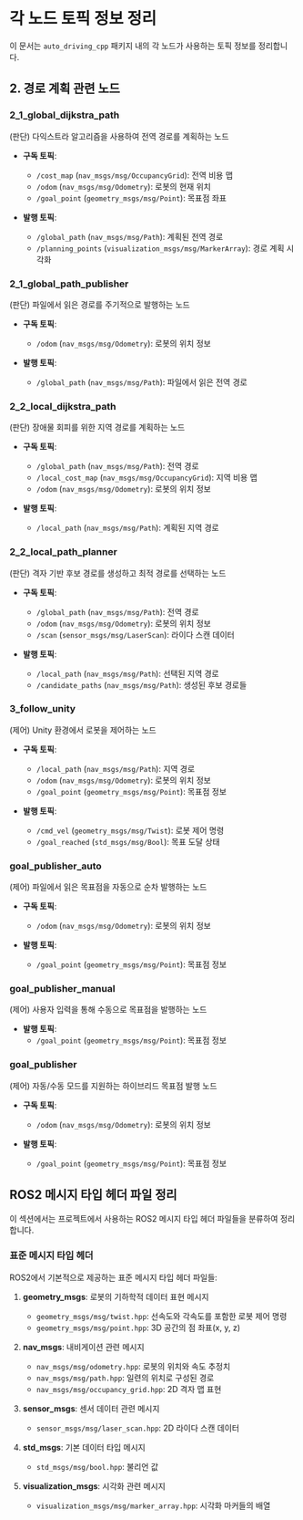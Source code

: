 # 각 노드 토픽 정보 정리

이 문서는 `auto_driving_cpp` 패키지 내의 각 노드가 사용하는 토픽 정보를 정리합니다.

## 2. 경로 계획 관련 노드

### 2_1_global_dijkstra_path

(판단) 다익스트라 알고리즘을 사용하여 전역 경로를 계획하는 노드

- **구독 토픽**:
  - `/cost_map` (`nav_msgs/msg/OccupancyGrid`): 전역 비용 맵
  - `/odom` (`nav_msgs/msg/Odometry`): 로봇의 현재 위치
  - `/goal_point` (`geometry_msgs/msg/Point`): 목표점 좌표

- **발행 토픽**:
  - `/global_path` (`nav_msgs/msg/Path`): 계획된 전역 경로
  - `/planning_points` (`visualization_msgs/msg/MarkerArray`): 경로 계획 시각화

### 2_1_global_path_publisher

(판단) 파일에서 읽은 경로를 주기적으로 발행하는 노드

- **구독 토픽**:
  - `/odom` (`nav_msgs/msg/Odometry`): 로봇의 위치 정보

- **발행 토픽**:
  - `/global_path` (`nav_msgs/msg/Path`): 파일에서 읽은 전역 경로

### 2_2_local_dijkstra_path

(판단) 장애물 회피를 위한 지역 경로를 계획하는 노드

- **구독 토픽**:
  - `/global_path` (`nav_msgs/msg/Path`): 전역 경로
  - `/local_cost_map` (`nav_msgs/msg/OccupancyGrid`): 지역 비용 맵
  - `/odom` (`nav_msgs/msg/Odometry`): 로봇의 위치 정보

- **발행 토픽**:
  - `/local_path` (`nav_msgs/msg/Path`): 계획된 지역 경로

### 2_2_local_path_planner

(판단) 격자 기반 후보 경로를 생성하고 최적 경로를 선택하는 노드

- **구독 토픽**:
  - `/global_path` (`nav_msgs/msg/Path`): 전역 경로
  - `/odom` (`nav_msgs/msg/Odometry`): 로봇의 위치 정보
  - `/scan` (`sensor_msgs/msg/LaserScan`): 라이다 스캔 데이터

- **발행 토픽**:
  - `/local_path` (`nav_msgs/msg/Path`): 선택된 지역 경로
  - `/candidate_paths` (`nav_msgs/msg/Path`): 생성된 후보 경로들

### 3_follow_unity

(제어) Unity 환경에서 로봇을 제어하는 노드

- **구독 토픽**:
  - `/local_path` (`nav_msgs/msg/Path`): 지역 경로
  - `/odom` (`nav_msgs/msg/Odometry`): 로봇의 위치 정보
  - `/goal_point` (`geometry_msgs/msg/Point`): 목표점 정보

- **발행 토픽**:
  - `/cmd_vel` (`geometry_msgs/msg/Twist`): 로봇 제어 명령
  - `/goal_reached` (`std_msgs/msg/Bool`): 목표 도달 상태

### goal_publisher_auto

(제어) 파일에서 읽은 목표점을 자동으로 순차 발행하는 노드

- **구독 토픽**:
  - `/odom` (`nav_msgs/msg/Odometry`): 로봇의 위치 정보

- **발행 토픽**:
  - `/goal_point` (`geometry_msgs/msg/Point`): 목표점 정보

### goal_publisher_manual

(제어) 사용자 입력을 통해 수동으로 목표점을 발행하는 노드

- **발행 토픽**:
  - `/goal_point` (`geometry_msgs/msg/Point`): 목표점 정보

### goal_publisher

(제어) 자동/수동 모드를 지원하는 하이브리드 목표점 발행 노드

- **구독 토픽**:
  - `/odom` (`nav_msgs/msg/Odometry`): 로봇의 위치 정보

- **발행 토픽**:
  - `/goal_point` (`geometry_msgs/msg/Point`): 목표점 정보

## ROS2 메시지 타입 헤더 파일 정리

이 섹션에서는 프로젝트에서 사용하는 ROS2 메시지 타입 헤더 파일들을 분류하여 정리합니다.

### 표준 메시지 타입 헤더

ROS2에서 기본적으로 제공하는 표준 메시지 타입 헤더 파일들:

1. **geometry_msgs**: 로봇의 기하학적 데이터 표현 메시지
   - `geometry_msgs/msg/twist.hpp`: 선속도와 각속도를 포함한 로봇 제어 명령
   - `geometry_msgs/msg/point.hpp`: 3D 공간의 점 좌표(x, y, z)

2. **nav_msgs**: 내비게이션 관련 메시지
   - `nav_msgs/msg/odometry.hpp`: 로봇의 위치와 속도 추정치
   - `nav_msgs/msg/path.hpp`: 일련의 위치로 구성된 경로
   - `nav_msgs/msg/occupancy_grid.hpp`: 2D 격자 맵 표현

3. **sensor_msgs**: 센서 데이터 관련 메시지
   - `sensor_msgs/msg/laser_scan.hpp`: 2D 라이다 스캔 데이터

4. **std_msgs**: 기본 데이터 타입 메시지
   - `std_msgs/msg/bool.hpp`: 불리언 값

5. **visualization_msgs**: 시각화 관련 메시지
   - `visualization_msgs/msg/marker_array.hpp`: 시각화 마커들의 배열 